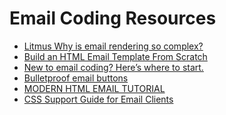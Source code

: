 # Email Coding Resources

- [Litmus Why is email rendering so complex? ](https://litmus.com/blog/why-is-email-rendering-so-complex?ref=reallygoodemails)
- [Build an HTML Email Template From Scratch](https://webdesign.tutsplus.com/articles/build-an-html-email-template-from-scratch--webdesign-12770?ref=reallygoodemails)
- [New to email coding? Here’s where to start.](https://explore.reallygoodemails.com/new-to-email-coding-heres-where-to-start-2494422f0bd4)
- [Bulletproof email buttons
](https://buttons.cm/)
- [MODERN HTML EMAIL TUTORIAL
](https://blog.edmdesigner.com/modern-html-email-tutorial/?ref=reallygoodemails)
- [CSS Support Guide for Email Clients](https://www.campaignmonitor.com/css/)
